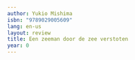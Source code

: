 ```yaml
---
author: Yukio Mishima
isbn: "9789029005609"
lang: en-us
layout: review
title: Een zeeman door de zee verstoten
year: 0
---
```

